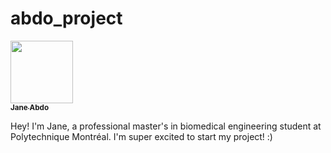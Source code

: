 # abdo_project
<a href="https://github.com/janeabdo">
   <img src="https://avatars.githubusercontent.com/u/160653193?v=4" width="100px;" alt=""/>
   <br /><sub><b>Jane Abdo</b></sub>
</a>

Hey! I'm Jane, a professional master's in biomedical engineering student at Polytechnique Montréal. I'm super excited to start my project! :) 
